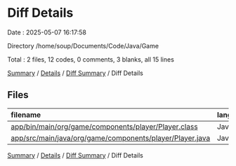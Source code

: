 # Diff Details

Date : 2025-05-07 16:17:58

Directory /home/soup/Documents/Code/Java/Game

Total : 2 files,  12 codes, 0 comments, 3 blanks, all 15 lines

[Summary](results.md) / [Details](details.md) / [Diff Summary](diff.md) / Diff Details

## Files
| filename | language | code | comment | blank | total |
| :--- | :--- | ---: | ---: | ---: | ---: |
| [app/bin/main/org/game/components/player/Player.class](/app/bin/main/org/game/components/player/Player.class) | Java | -1 | 0 | 1 | 0 |
| [app/src/main/java/org/game/components/player/Player.java](/app/src/main/java/org/game/components/player/Player.java) | Java | 13 | 0 | 2 | 15 |

[Summary](results.md) / [Details](details.md) / [Diff Summary](diff.md) / Diff Details